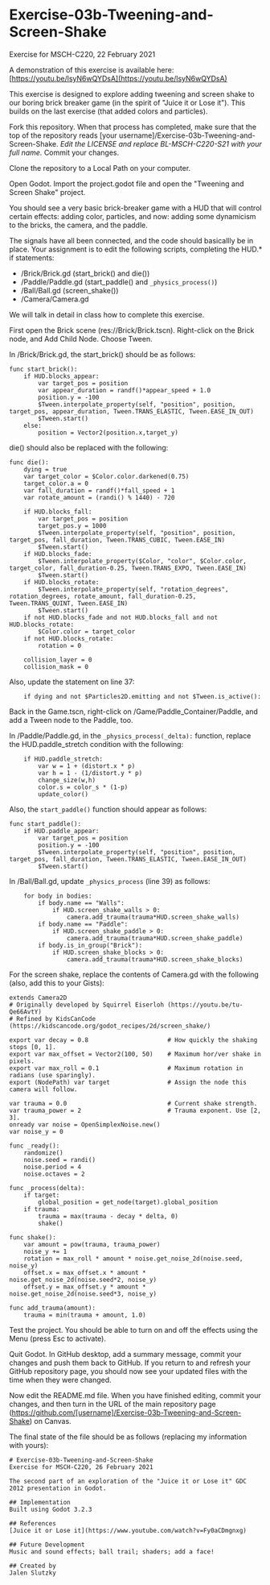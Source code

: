 # Exercise-03b-Tweening-and-Screen-Shake
Exercise for MSCH-C220, 22 February 2021

A demonstration of this exercise is available here: [https://youtu.be/lsyN6wQYDsA](https://youtu.be/lsyN6wQYDsA)

This exercise is designed to explore adding tweening and screen shake to our boring brick breaker game (in the spirit of "Juice it or Lose it"). This builds on the last exercise (that added colors and particles).

Fork this repository. When that process has completed, make sure that the top of the repository reads [your username]/Exercise-03b-Tweening-and-Screen-Shake. *Edit the LICENSE and replace BL-MSCH-C220-S21 with your full name.* Commit your changes.

Clone the repository to a Local Path on your computer.

Open Godot. Import the project.godot file and open the "Tweening and Screen Shake" project.

You should see a very basic brick-breaker game with a HUD that will control certain effects: adding color, particles, and now: adding some dynamicism to the bricks, the camera, and the paddle.

The signals have all been connected, and the code should basicallly be in place. Your assignment is to edit the following scripts, completing the HUD.* if statements:

 * /Brick/Brick.gd (start_brick() and die())
 * /Paddle/Paddle.gd (start_paddle() and `_physics_process()`)
 * /Ball/Ball.gd (screen_shake())
 * /Camera/Camera.gd


We will talk in detail in class how to complete this exercise. 

First open the Brick scene (res://Brick/Brick.tscn). Right-click on the Brick node, and Add Child Node. Choose Tween.

In /Brick/Brick.gd, the start_brick() should be as follows:
```
func start_brick():
	if HUD.blocks_appear:
		var target_pos = position
		var appear_duration = randf()*appear_speed + 1.0
		position.y = -100
		$Tween.interpolate_property(self, "position", position, target_pos, appear_duration, Tween.TRANS_ELASTIC, Tween.EASE_IN_OUT)
		$Tween.start()
	else:
		position = Vector2(position.x,target_y)
```

die() should also be replaced with the following:
```
func die():
	dying = true
	var target_color = $Color.color.darkened(0.75)
	target_color.a = 0
	var fall_duration = randf()*fall_speed + 1
	var rotate_amount = (randi() % 1440) - 720

	if HUD.blocks_fall:
		var target_pos = position
		target_pos.y = 1000
		$Tween.interpolate_property(self, "position", position, target_pos, fall_duration, Tween.TRANS_CUBIC, Tween.EASE_IN)
		$Tween.start()
	if HUD.blocks_fade:
		$Tween.interpolate_property($Color, "color", $Color.color, target_color, fall_duration-0.25, Tween.TRANS_EXPO, Tween.EASE_IN)
		$Tween.start()
	if HUD.blocks_rotate:
		$Tween.interpolate_property(self, "rotation_degrees", rotation_degrees, rotate_amount, fall_duration-0.25, Tween.TRANS_QUINT, Tween.EASE_IN)
		$Tween.start()
	if not HUD.blocks_fade and not HUD.blocks_fall and not HUD.blocks_rotate:
		$Color.color = target_color
	if not HUD.blocks_rotate:
		rotation = 0

	collision_layer = 0
	collision_mask = 0
```
Also, update the statement on line 37:
```
	if dying and not $Particles2D.emitting and not $Tween.is_active():
```

Back in the Game.tscn, right-click on /Game/Paddle_Container/Paddle, and add a Tween node to the Paddle, too.

In /Paddle/Paddle.gd, in the `_physics_process(_delta):` function, replace the HUD.paddle_stretch condition with the following:
```
	if HUD.paddle_stretch:
		var w = 1 + (distort.x * p)
		var h = 1 - (1/distort.y * p)
		change_size(w,h)
		color.s = color_s * (1-p)
		update_color()
```
Also, the `start_paddle()` function should appear as follows:
```
func start_paddle():
	if HUD.paddle_appear:
		var target_pos = position
		position.y = -100
		$Tween.interpolate_property(self, "position", position, target_pos, fall_duration, Tween.TRANS_ELASTIC, Tween.EASE_IN_OUT)
		$Tween.start()
```

In /Ball/Ball.gd, update `_physics_process` (line 39) as follows:
```
	for body in bodies:
		if body.name == "Walls":
			if HUD.screen_shake_walls > 0:
				camera.add_trauma(trauma*HUD.screen_shake_walls)
		if body.name == "Paddle":
			if HUD.screen_shake_paddle > 0:
				camera.add_trauma(trauma*HUD.screen_shake_paddle)
		if body.is_in_group("Brick"):
			if HUD.screen_shake_blocks > 0:
				camera.add_trauma(trauma*HUD.screen_shake_blocks)
```

For the screen shake, replace the contents of Camera.gd with the following (also, add this to your Gists):
```
extends Camera2D
# Originally developed by Squirrel Eiserloh (https://youtu.be/tu-Qe66AvtY)
# Refined by KidsCanCode (https://kidscancode.org/godot_recipes/2d/screen_shake/)

export var decay = 0.8                      # How quickly the shaking stops [0, 1].
export var max_offset = Vector2(100, 50)    # Maximum hor/ver shake in pixels.
export var max_roll = 0.1                   # Maximum rotation in radians (use sparingly).
export (NodePath) var target                # Assign the node this camera will follow.

var trauma = 0.0                            # Current shake strength.
var trauma_power = 2                        # Trauma exponent. Use [2, 3].
onready var noise = OpenSimplexNoise.new()
var noise_y = 0

func _ready():
	randomize()
	noise.seed = randi()
	noise.period = 4
	noise.octaves = 2

func _process(delta):
	if target:
		global_position = get_node(target).global_position
	if trauma:
		trauma = max(trauma - decay * delta, 0)
		shake()
		
func shake():
	var amount = pow(trauma, trauma_power)
	noise_y += 1
	rotation = max_roll * amount * noise.get_noise_2d(noise.seed, noise_y)
	offset.x = max_offset.x * amount * noise.get_noise_2d(noise.seed*2, noise_y)
	offset.y = max_offset.y * amount * noise.get_noise_2d(noise.seed*3, noise_y)
	
func add_trauma(amount):
	trauma = min(trauma + amount, 1.0)
```

Test the project. You should be able to turn on and off the effects using the Menu (press Esc to activate).

Quit Godot. In GitHub desktop, add a summary message, commit your changes and push them back to GitHub. If you return to and refresh your GitHub repository page, you should now see your updated files with the time when they were changed.

Now edit the README.md file. When you have finished editing, commit your changes, and then turn in the URL of the main repository page (https://github.com/[username]/Exercise-03b-Tweening-and-Screen-Shake) on Canvas.

The final state of the file should be as follows (replacing my information with yours):
```
# Exercise-03b-Tweening-and-Screen-Shake
Exercise for MSCH-C220, 26 February 2021

The second part of an exploration of the "Juice it or Lose it" GDC 2012 presentation in Godot.

## Implementation
Built using Godot 3.2.3

## References
[Juice it or Lose it](https://www.youtube.com/watch?v=Fy0aCDmgnxg)

## Future Development
Music and sound effects; ball trail; shaders; add a face!

## Created by 
Jalen Slutzky
```
